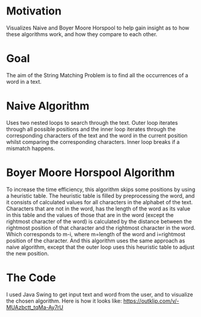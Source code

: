 # Motivation
Visualizes Naive and Boyer Moore Horspool to help gain insight as to how these algorithms work, and how they compare to each other. 
# Goal
The aim of the String Matching Problem is to find all the occurrences of a word in a text.
# Naive Algorithm 
Uses two nested loops to search through the text. Outer loop iterates through all possible positions and the inner loop iterates through the corresponding characters of the text and the word in the current position whilst comparing the corresponding characters. Inner loop breaks if a mismatch happens. 
# Boyer Moore Horspool Algorithm
To increase the time efficiency, this algorithm skips some positions by using a heuristic table. The heuristic table is filled by preprocessing the word, and it consists of calculated values for all characters in the alphabet of the text.
Characters that are not in the word, has the length of the word as its value in this table and the values of those that are in the word (except the rightmost character of the word) is calculated by the distance between the rightmost position of that character and the rightmost character in the word.
Which corresponds to m-i, where m=length of the word and i=rightmost position of the character.
And this algorithm uses the same approach as naive algorithm, except that the outer loop uses this heuristic table to adjust the new position. 
# The Code
I used Java Swing to get input text and word from the user, and to visualize the chosen algorithm.
Here is how it looks like:
https://outklip.com/v/-MUAzbctt_tqMa-Ay7rU
